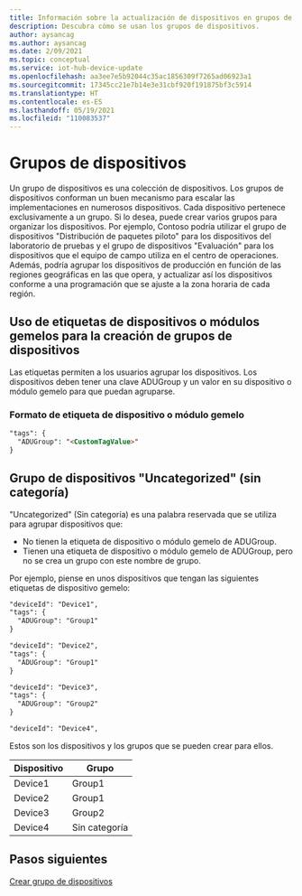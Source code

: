 ```yaml
---
title: Información sobre la actualización de dispositivos en grupos de Azure IoT Hub | Microsoft Docs
description: Descubra cómo se usan los grupos de dispositivos.
author: aysancag
ms.author: aysancag
ms.date: 2/09/2021
ms.topic: conceptual
ms.service: iot-hub-device-update
ms.openlocfilehash: aa3ee7e5b92044c35ac1856309f7265ad06923a1
ms.sourcegitcommit: 17345cc21e7b14e3e31cbf920f191875bf3c5914
ms.translationtype: HT
ms.contentlocale: es-ES
ms.lasthandoff: 05/19/2021
ms.locfileid: "110083537"
---
```

# <a name="device-groups"></a>Grupos de dispositivos

Un grupo de dispositivos es una colección de dispositivos. Los grupos de dispositivos conforman un buen mecanismo para escalar las implementaciones en numerosos dispositivos. Cada dispositivo pertenece exclusivamente a un grupo.
Si lo desea, puede crear varios grupos para organizar los dispositivos. Por ejemplo, Contoso podría utilizar el grupo de dispositivos "Distribución de paquetes piloto" para los dispositivos del laboratorio de pruebas y el grupo de dispositivos "Evaluación" para los dispositivos que el equipo de campo utiliza en el centro de operaciones. Además, podría agrupar los dispositivos de producción en función de las regiones geográficas en las que opera, y actualizar así los dispositivos conforme a una programación que se ajuste a la zona horaria de cada región. 


## <a name="using-device-or-module-twin-tag-for-device-group-creation"></a>Uso de etiquetas de dispositivos o módulos gemelos para la creación de grupos de dispositivos

Las etiquetas permiten a los usuarios agrupar los dispositivos. Los dispositivos deben tener una clave ADUGroup y un valor en su dispositivo o módulo gemelo para que puedan agruparse.

### <a name="device-or-module-twin-tag-format"></a>Formato de etiqueta de dispositivo o módulo gemelo

```markdown
"tags": {
  "ADUGroup": "<CustomTagValue>"
}
```


## <a name="uncategorized-device-group"></a>Grupo de dispositivos "Uncategorized" (sin categoría)

"Uncategorized" (Sin categoría) es una palabra reservada que se utiliza para agrupar dispositivos que:
- No tienen la etiqueta de dispositivo o módulo gemelo de ADUGroup.
- Tienen una etiqueta de dispositivo o módulo gemelo de ADUGroup, pero no se crea un grupo con este nombre de grupo.

Por ejemplo, piense en unos dispositivos que tengan las siguientes etiquetas de dispositivo gemelo:

```markdown
"deviceId": "Device1",
"tags": {
  "ADUGroup": "Group1"
}
```

```markdown
"deviceId": "Device2",
"tags": {
  "ADUGroup": "Group1"
}
```

```markdown
"deviceId": "Device3",
"tags": {
  "ADUGroup": "Group2"
}
```

```markdown
"deviceId": "Device4",
```

Estos son los dispositivos y los grupos que se pueden crear para ellos.

|Dispositivo |Grupo  |
|-----------|--------------|
|Device1    |Group1|
|Device2    |Group1|
|Device3    |Group2|
|Device4    |Sin categoría|



## <a name="next-steps"></a>Pasos siguientes

[Crear grupo de dispositivos](./create-update-group.md)
